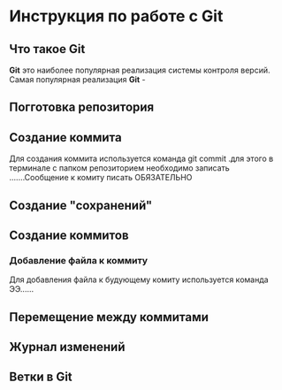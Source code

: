 # Инструкция по работе с Git

##  Что такое Git
**Git**  это наиболее популярная реализация системы контроля версий. Самая популярная реализация **Git**  -

## Погготовка репозитория


## Создание коммита
Для создания коммита используется команда  git commit .для этого в терминале с папком репозиторием необходимо записать .......Сообщение к комиту писать ОБЯЗАТЕЛЬНО



## Создание "сохранений"
## Создание коммитов
### Добавление файла к коммиту
Для добавления файла к будующему комиту используется команда ЭЭ......

## Перемещение между коммитами

##  Журнал изменений

## Ветки в Git 

##

## 
